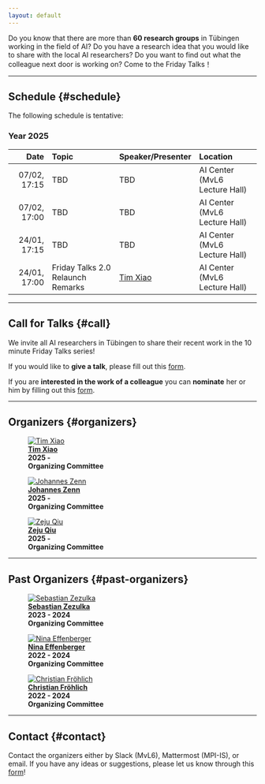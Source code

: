 ```yaml
---
layout: default
---
```


Do you know that there are more than **60 research groups** in Tübingen working in the field of AI?
Do you have a research idea that you would like to share with the local AI researchers?
Do you want to find out what the colleague next door is working on?
Come to the Friday Talks！


---

## **Schedule** {#schedule}

The following schedule is tentative:

### Year 2025

|    **Date**    | **Topic**                                                      | **Speaker/Presenter**                          | **Location**                                         |
| -------------: | :------------------------------------------------------------- | :--------------------------------------------- | :--------------------------------------------------- |
|   07/02, 17:15 | TBD                                                            | TBD                                            | AI Center (MvL6 Lecture Hall)                        |
|   07/02, 17:00 | TBD                                                            | TBD                                            | AI Center (MvL6 Lecture Hall)                        |
|   24/01, 17:15 | TBD                                                            | TBD                                            | AI Center (MvL6 Lecture Hall)                        |
|   24/01, 17:00 | Friday Talks 2.0 Relaunch Remarks                              | [Tim Xiao](https://timx.me)                    | AI Center (MvL6 Lecture Hall)                        |


---

## **Call for Talks** {#call}

We invite all AI researchers in Tübingen to share their recent work in the 10 minute Friday Talks series!

If you would like to **give a talk**, please fill out this [form](https://docs.google.com/forms/d/e/1FAIpQLSe5jIJy-v0jmO9iDzAszIuvPcpmc0khMxwRCTPEgjUm_zcAsg/viewform).

If you are **interested in the work of a colleague** you can **nominate** her or him by filling out this [form](https://docs.google.com/forms/d/e/1FAIpQLSemwF-lT7CSTaP-AR2gsB_XpkgrYkxCo_cUidL-RgH67JM3Pw/viewform?usp=dialog).

---

## **Organizers** {#organizers}

<div class="container">

<figure>
    <a href="https://timx.me">
    <img class="img-author" src="https://timx.me/assets/img/prof_pic.jpg" alt="Tim Xiao"/></a>
    <b><br><a href="https://timx.me" class="text-main">Tim Xiao</a>
    <br>2025 -
    <br>Organizing Committee</b>
</figure>

<figure>
	<a href="https://jzenn.github.io">
    <img class="img-author" src="https://jzenn.github.io/assets/images/bio-photo-j.jpg" alt="Johannes Zenn"/></a>
    <b><br><a href="https://jzenn.github.io" class="text-main">Johannes Zenn</a>
    <br>2025 -
    <br>Organizing Committee</b>
</figure>
    
<figure>
    <a href="https://ei.is.mpg.de/person/zqiu">
    <img class="img-author" src="https://ei.is.mpg.de/uploads/employee/image/8148/imresizer-1731174769407.jpg" alt="Zeju Qiu"/></a>
    <b><br><a href="https://ei.is.mpg.de/person/zqiu" class="text-main">Zeju Qiu</a>
    <br>2025 -
    <br>Organizing Committee</b>
</figure>

<!-- <figure>
    <a href="#">
    <img class="img-author" src="assets/imgs/people/scholar.png" alt="You?"/></a>
    <b><br><a href="#" class="text-main">You?</a>
    <br>2025 -
    <br>Helping out anything!</b>
</figure> -->
</div>

---

## **Past Organizers** {#past-organizers}

<div class="container">

<figure>
    <a href="#">
    <img class="img-author" src="https://correlcms-directus-storage.fra1.cdn.digitaloceanspaces.com//8ec02949-1c45-49ef-a389-ea1797df6875.webp" alt="Sebastian Zezulka"/></a>
    <b><br><a href="#" class="text-main">Sebastian Zezulka</a>
    <br>2023 - 2024
    <br>Organizing Committee</b>
</figure>

<figure>
    <a href="https://ninaeffenberger.github.io">
    <img class="img-author" src="https://ninaeffenberger.github.io/assets/img/prof_pic-800.webp" alt="Nina Effenberger"/></a>
    <b><br><a href="https://ninaeffenberger.github.io" class="text-main">Nina Effenberger</a>
    <br>2022 - 2024
    <br>Organizing Committee</b>
</figure>

<figure>
    <a href="https://fm.ls/christian-frohlich">
    <img class="img-author" src="https://fm.ls/files/fmls/files/chris1.jpg" alt="Christian Fröhlich"/></a>
    <b><br><a href="https://fm.ls/christian-frohlich" class="text-main">Christian Fröhlich</a>
    <br>2022 - 2024
    <br>Organizing Committee</b>
</figure>



</div>

---

## **Contact** {#contact}

Contact the organizers either by Slack (MvL6), Mattermost (MPI-IS), or email. 
If you have any ideas or suggestions, please let us know through this [form](https://docs.google.com/forms/d/e/1FAIpQLSd5cZkGq7rtz3QQUTtAGGkOYXzYcU6O4y3JtsNXovB8jJXbvw/viewform)!